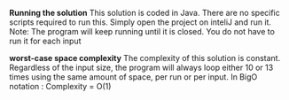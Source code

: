 **Running the solution**
This solution is coded in Java. There are no specific scripts required to run this. Simply open the project on inteliJ and run it.
Note: The program will keep running until it is closed. You do not have to run it for each input

**worst-case space complexity**
The complexity of this solution is constant. Regardless of the input size, the program will always loop either 10 or 13 times using the same amount of space, per run or per input.
In BigO notation : Complexity = O(1)